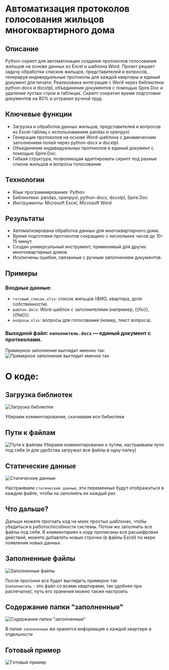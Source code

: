 # Автоматизация протоколов голосования жильцов многоквартирного дома
## Описание
Python-скрипт для автоматизации создания протоколов голосования жильцов на основе данных из Excel и шаблона Word. Проект решает задачу обработки списков жильцов, представителей и вопросов, генерируя индивидуальные протоколы для каждой квартиры и единый документ для печати. Реализована интеграция с Word через библиотеки python-docx и docxtpl, объединение документов с помощью Spire.Doc и удаление пустых строк в таблицах. Скрипт сократил время подготовки документов на 80% и устранил ручной труд.

## Ключевые функции
- Загрузка и обработка данных жильцов, представителей и вопросов из Excel-таблиц с использованием pandas и openpyxl.
- Генерация протоколов на основе Word-шаблона с динамическим заполнением полей через python-docx и docxtpl.
- Объединение индивидуальных протоколов в единый документ с помощью Spire.Doc.
- Гибкая структура, позволяющая адаптировать скрипт под разные списки жильцов и вопросы голосования.

## Технологии
- Язык программирования: Python
- Библиотеки: pandas, openpyxl, python-docx, docxtpl, Spire.Doc
- Инструменты: Microsoft Excel, Microsoft Word

## Результаты
- Автоматизирована обработка данных для многоквартирного дома.
- Время подготовки протоколов сокращено с нескольких часов до 10–15 минут.
- Создан универсальный инструмент, применимый для других многоквартирных домов.
- Исключены ошибки, связанные с ручным заполнением документов.

## Примеры
### Входные данные: 
- `готовый_список.xlsx`: список жильцов (ФИО, квартира, доля собственности).
- `шаблон.docx`: Word-шаблон с заполнителями (например, {{fio}}, {{flat}}).
- `вопросы.xlsx`: вопросы для голосования (номер, текст вопроса). 
### Выходной файл: `наполнитель.docx` — единый документ с протоколами.
Примерное заполнение выглядит именно так:
![Примерное заполнение выглядит именно так](https://github.com/wanderPS/housing-voting-automation/blob/main/photos%20for%20readme/%D0%BF%D1%80%D0%B8%D0%BC%D0%B5%D1%80%20%D0%B7%D0%B0%D0%BF%D0%BE%D0%BB%D0%BD%D0%B5%D0%BD%D0%B8%D1%8F.png)

# О коде:
## Загрузка библиотек 
![Загрузка библиотек](https://github.com/wanderPS/housing-voting-automation/blob/main/photos%20for%20readme/%D0%B7%D0%B0%D0%B3%D1%80%D1%83%D0%B7%D0%BA%D0%B0%20%D0%B1%D0%B8%D0%B1%D0%BB%D0%B8%D0%BE%D1%82%D0%B5%D0%BA.png)

Убираем комментирование, скачиваем все бибиотеки

## Пути к файлам
![Пути к файлам](https://github.com/wanderPS/housing-voting-automation/blob/main/photos%20for%20readme/%D0%BF%D1%83%D1%82%D0%B8%20%D0%BA%20%D1%84%D0%B0%D0%B9%D0%BB%D0%B0%D0%BC.png)
Убираем комментирование к путям, настраиваем пути под себя (я для удобства загружал все файлы в одну папку)

## Статические данные
![Статические данные](https://github.com/wanderPS/housing-voting-automation/blob/main/photos%20for%20readme/%D1%81%D1%82%D0%B0%D1%82%D0%B8%D1%87%D0%B5%D1%81%D0%BA%D0%B8%D0%B5%20%D0%B4%D0%B0%D0%BD%D0%BD%D1%8B%D0%B5.png)

Настраиваем `статические данные`, эти переменные будут отображаться в каждом файле, чтобы на заполнять их каждый раз

## Что дальше?

Дальше можете прогнать код на моих простых шаблонах, чтобы убедиться в работоспособности системы. Потом же заполнить все файлы под себя. В комментариях к коду прописаны все расшифровки действий, можете добавлять новые строчки (в файлы Excel) по мере появления новых данных.

## Заполненные файлы
![Заполненные файлы](https://github.com/wanderPS/housing-voting-automation/blob/main/photos%20for%20readme/%D0%B7%D0%B0%D0%BF%D0%BE%D0%BB%D0%BD%D0%B5%D0%BD%D0%BD%D1%8B%D0%B5%20%D1%84%D0%B0%D0%B9%D0%BB%D1%8B.png)

После прогонки все будет выглядеть примерно так \
(`наполнитель` - это файл со всеми квартирами, так удобнее при распечатке), путь его хранения можно также настроить 

## Содержание папки "заполненные"
![Содержание папки "заполненные"](https://github.com/wanderPS/housing-voting-automation/blob/main/photos%20for%20readme/%D0%BF%D0%B0%D0%BF%D0%BA%D0%B0%20%D0%B7%D0%B0%D0%BF%D0%BE%D0%BB%D0%BD%D0%B5%D0%BD%D0%BD%D1%8B%D0%B5.png)

В папке `заполненные` же хранится информация о каждой квартире в отдельности 

## Готовый пример

![Готовый пример](https://github.com/wanderPS/housing-voting-automation/blob/main/photos%20for%20readme/%D0%B3%D0%BE%D1%82%D0%BE%D0%B2%D1%8B%D0%B9%20%D0%BF%D1%80%D0%B8%D0%BC%D0%B5%D1%80.png)
